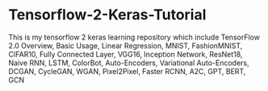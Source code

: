 # Tensorflow-2-Keras-Tutorial
This is my tensorflow 2 keras learning repository which include TensorFlow 2.0 Overview, Basic Usage, Linear Regression, MNIST, FashionMNIST, CIFAR10, Fully Connected Layer, VGG16, Inception Network, ResNet18, Naive RNN, LSTM, ColorBot, Auto-Encoders, Variational Auto-Encoders, DCGAN, CycleGAN, WGAN, Pixel2Pixel, Faster RCNN, A2C, GPT, BERT, GCN
